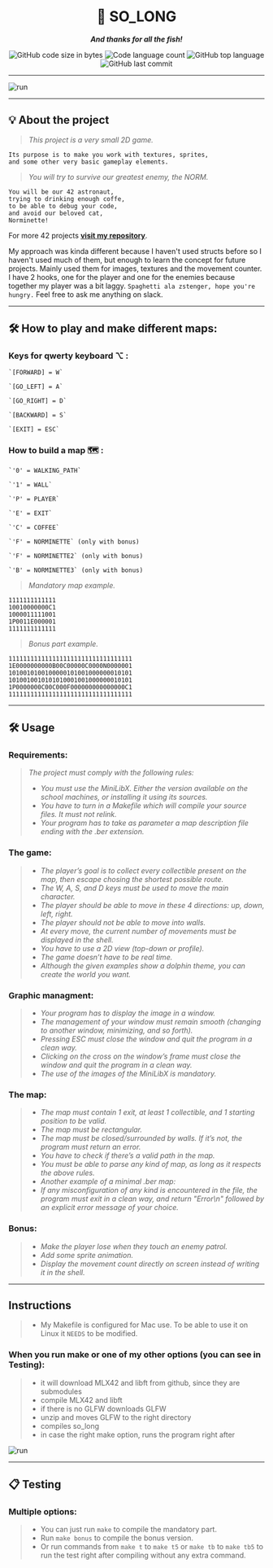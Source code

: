<h1 align="center">
	📖 SO_LONG
</h1>

<p align="center">
	<b><i>And thanks for all the fish!</i></b><br>
</p>

<p align="center">
	<img alt="GitHub code size in bytes" src="https://img.shields.io/github/languages/code-size/zstenger93/so_long?color=lightblue" />
	<img alt="Code language count" src="https://img.shields.io/github/languages/count/zstenger93/so_long?color=yellow" />
	<img alt="GitHub top language" src="https://img.shields.io/github/languages/top/zstenger93/so_long?color=blue" />
	<img alt="GitHub last commit" src="https://img.shields.io/github/last-commit/zstenger93/so_long?color=green" />
</p>

---

![run](https://media2.giphy.com/media/8pkvLD2wAxDyyTA1po/giphy.gif?cid=790b7611610cc8aac29440459a2e89288b9c3f4e3ae0d6c5&rid=giphy.gif&ct=g)

---

## 💡 About the project

> _This project is a very small 2D game._

	Its purpose is to make you work with textures, sprites,
	and some other very basic gameplay elements. 

> _You will try to survive our greatest enemy, the NORM._

	You will be our 42 astronaut,
	trying to drinking enough coffe,
	to be able to debug your code,
	and avoid our beloved cat,
	Norminette!

For more 42 projects [**visit my repository**](https://github.com/zstenger93).

My approach was kinda different because I haven't used structs before so I haven't used much of them,
but enough to learn the concept for future projects.
Mainly used them for images, textures and the movement counter.
I have 2 hooks, one for the player and one for the enemies because together my player was a bit laggy.
`Spaghetti ala zstenger, hope you're hungry.`
Feel free to ask me anything on slack.

---

## 🛠️ How to play and make different maps:

### Keys for qwerty keyboard ⌥ :
```
`[FORWARD] = W`

`[GO_LEFT] = A`

`[GO_RIGHT] = D`

`[BACKWARD] = S`

`[EXIT] = ESC`
```
### How to build a map 🗺 :
```
`'0' = WALKING_PATH`

`'1' = WALL`

`'P' = PLAYER`

`'E' = EXIT`

`'C' = COFFEE`

`'F' = NORMINETTE` (only with bonus)

`'F' = NORMINETTE2` (only with bonus)

`'B' = NORMINETTE3` (only with bonus)
```
> _Mandatory map example._

	1111111111111
	10010000000C1
	1000011111001
	1P0011E000001
	1111111111111

> _Bonus part example._

	1111111111111111111111111111111111
	1E0000000000B00C00000C0000N0000001
	1010010100100000101001000000010101
	1010010010101010001001000000010101
	1P0000000C00C000F000000000000000C1
	1111111111111111111111111111111111

---

## 🛠️ Usage

### Requirements:

> <i>The project must comply with the following rules:
>
> - You must use the MiniLibX. Either the version available on the school machines, or installing it using its sources.
> - You have to turn in a Makefile which will compile your source files. It must not relink.
> - Your program has to take as parameter a map description file ending with the .ber extension.</i>
### The game:
> - <i>The player’s goal is to collect every collectible present on the map, then escape chosing the shortest possible route.
> - The W, A, S, and D keys must be used to move the main character.
> - The player should be able to move in these 4 directions: up, down, left, right.
> - The player should not be able to move into walls.
> - At every move, the current number of movements must be displayed in the shell.
> - You have to use a 2D view (top-down or profile).
> - The game doesn’t have to be real time.
> - Although the given examples show a dolphin theme, you can create the world you want.</i>
### Graphic managment:
> - <i>Your program has to display the image in a window.
> - The management of your window must remain smooth (changing to another window, minimizing, and so forth).
> - Pressing ESC must close the window and quit the program in a clean way.
> - Clicking on the cross on the window’s frame must close the window and quit the program in a clean way.
> - The use of the images of the MiniLibX is mandatory.</i>
### The map:
> - <i>The map must contain 1 exit, at least 1 collectible, and 1 starting position to be valid.
> - The map must be rectangular.
> - The map must be closed/surrounded by walls. If it’s not, the program must return an error.
> - You have to check if there’s a valid path in the map.
> - You must be able to parse any kind of map, as long as it respects the above rules.
> - Another example of a minimal .ber map:
> - If any misconfiguration of any kind is encountered in the file, the program must exit in a clean way, and return "Error\n" followed by an explicit error message of your choice.</i>
### Bonus:
> - <i>Make the player lose when they touch an enemy patrol.
> - Add some sprite animation.
> - Display the movement count directly on screen instead of writing it in the shell.</i>

---

## Instructions

> - My Makefile is configured for Mac use. To be able to use it on Linux it `NEEDS` to be modified.

### When you run make or one of my other options (you can see in Testing):
> - it will download MLX42 and libft from github, since they are submodules
> - compile MLX42 and libft
> - if there is no GLFW downloads GLFW
> - unzip and moves GLFW to the right directory
> - compiles so_long
> - in case the right make option, runs the program right after

![run](https://media4.giphy.com/media/pZISzrkzYha50THHc5/giphy.gif?cid=790b76116c6215c75f7acbe135c7dc1093b7458ce935622c&rid=giphy.gif&ct=g)

---

## 📋 Testing

### Multiple options:
> - You can just run `make` to compile the mandatory part.
> - Run `make bonus` to compile the bonus version.
> - Or run commands from `make t` to `make t5` or `make tb` to `make tb5` to run the test right after compiling without any extra command.